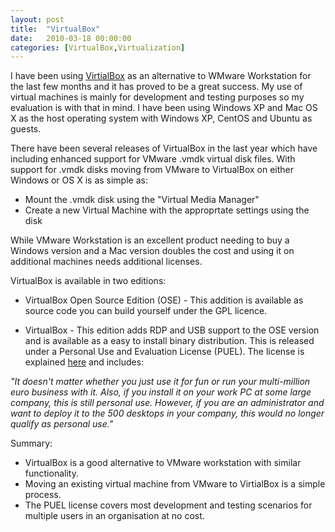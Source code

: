 ```yaml
---
layout: post
title:  "VirtualBox"
date:   2010-03-18 00:00:00
categories: [VirtualBox,Virtualization]
---
```


<p>I have been using <a href="http://www.virtualbox.org/">VirtialBox</a> as an alternative to WMware Workstation for the last few months and it has proved to be a great success. My use of virtual machines is mainly for development and testing purposes so my evaluation is with that in mind. I have been using Windows XP and Mac OS X as the host operating system with Windows XP, CentOS and Ubuntu as guests.</p>
<p>There have been several releases of VirtualBox in the last year which have including enhanced support for VMware .vmdk virtual disk files. With support for .vmdk disks moving from VMware to VirtualBox on either Windows or OS X is as simple as:</p>
<ul>
<li>Mount the .vmdk disk using the "Virtual Media Manager"</li>
<li>Create a new Virtual Machine with the approprtate settings using the disk</li>
</ul>
<p>While VMware Workstation is an excellent product needing to buy a Windows version and a Mac version doubles the cost and using it on additional machines needs additional licenses.</p>
<p>VirtualBox is available in two editions:</p>
<ul>
<li> VirtualBox Open Source Edition (OSE) - This addition is available as source code you can build yourself under the GPL licence.</li>
</ul>
<ul>
<li> VirtualBox - This edition adds RDP and USB support to the OSE version and is available as a easy to install binary distribution. This is released under a Personal Use and Evaluation License (PUEL). The license is explained <a href="http://www.virtualbox.org/wiki/Licensing_FAQ">here</a> and includes:</li>
</ul>
<p><em>"It doesn't matter whether you just use it for fun or run your multi-million euro business with it. Also, if you install it on your work PC at some large company, this is still personal use. However, if you are an administrator and want to deploy it to the 500 desktops in your company, this would no longer qualify as personal use."</em></p>
<p>Summary:</p>
<ul>
<li> VirtualBox is a good alternative to VMware workstation with similar functionality.</li>
<li>Moving an existing virtual machine from VMware to VirtialBox is a simple process.</li>
<li>The PUEL license covers most development and testing scenarios for multiple users in an organisation at no cost.</li>
</ul>
